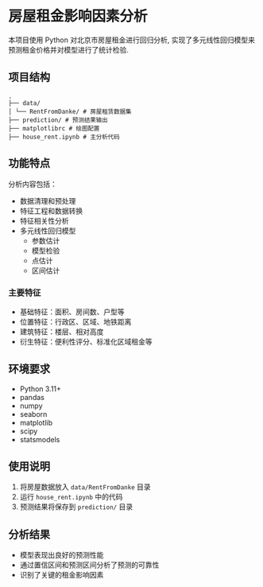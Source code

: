 # 房屋租金影响因素分析

本项目使用 Python 对北京市房屋租金进行回归分析, 实现了多元线性回归模型来预测租金价格并对模型进行了统计检验.

## 项目结构

```
.
├── data/
│ └── RentFromDanke/ # 房屋租赁数据集
├── prediction/ # 预测结果输出
├── matplotlibrc # 绘图配置
├── house_rent.ipynb # 主分析代码
```

## 功能特点

分析内容包括：

- 数据清理和预处理
- 特征工程和数据转换
- 特征相关性分析
- 多元线性回归模型
  - 参数估计
  - 模型检验
  - 点估计
  - 区间估计

### 主要特征

- 基础特征：面积、房间数、户型等
- 位置特征：行政区、区域、地铁距离
- 建筑特征：楼层、相对高度
- 衍生特征：便利性评分、标准化区域租金等

## 环境要求

- Python 3.11+
- pandas
- numpy 
- seaborn
- matplotlib
- scipy
- statsmodels

## 使用说明

1. 将房屋数据放入 `data/RentFromDanke` 目录
2. 运行 `house_rent.ipynb` 中的代码
3. 预测结果将保存到 `prediction/` 目录

## 分析结果

- 模型表现出良好的预测性能
- 通过置信区间和预测区间分析了预测的可靠性
- 识别了关键的租金影响因素
